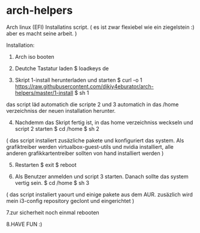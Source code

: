 # arch-helpers

Arch linux (EFI) Installatins script.
( es ist zwar flexiebel wie ein ziegelstein :) aber es macht seine arbeit. )



Installation:
1. Arch iso booten

2. Deutche Tastatur laden
$ loadkeys de

3. Skript 1-install herunterladen und starten
$ curl -o 1 https://raw.githubusercontent.com/dikiy4eburator/arch-helpers/master/1-install
$ sh 1

das script läd automatich die scripte 2 und 3 automatich in das /home verzeichniss der neuen installation herunter.
  
4. Nachdemm das Skript fertig ist, in das home verzeichniss weckseln und script 2 starten
$ cd /home
$ sh 2

( das script instaliert zusäzliche pakete und konfiguriert das system. Als grafiktreiber werden
virtualbox-guest-utils und nvidia installiert, alle anderen grafikkartentreiber sollten von hand installiert werden )

5. Restarten
$ exit
$ reboot

6. Als Benutzer anmelden und script 3 starten. Danach sollte das system vertig sein.
$ cd /home
$ sh 3

( das script instaliert yaourt und einige pakete aus dem AUR. zusäzlich wird mein i3-config repository geclont und
eingerichtet )

7.zur sicherheit noch einmal rebooten

8.HAVE FUN :)

